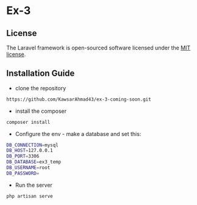 # Ex-3
## License

The Laravel framework is open-sourced software licensed under the [MIT license](https://opensource.org/licenses/MIT).

## Installation Guide

- clone the repository
```bash
https://github.com/KawsarAhmad43/ex-3-coming-soon.git
```
- install the composer
```bash
composer install
```


- Configure the env - make a database and set this:
```bash
DB_CONNECTION=mysql
DB_HOST=127.0.0.1
DB_PORT=3306
DB_DATABASE=ex3_temp
DB_USERNAME=root
DB_PASSWORD=
```

- Run the server
```bash
php artisan serve
```
